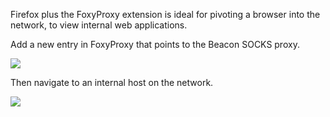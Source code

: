 Firefox plus the FoxyProxy extension is ideal for pivoting a browser into the network, to view internal web applications.

Add a new entry in FoxyProxy that points to the Beacon SOCKS proxy.

  

![](https://rto-assets.s3.eu-west-2.amazonaws.com/socks/foxy-proxy.png)

  

Then navigate to an internal host on the network.

  

![](https://rto-assets.s3.eu-west-2.amazonaws.com/socks/secret-app.png)